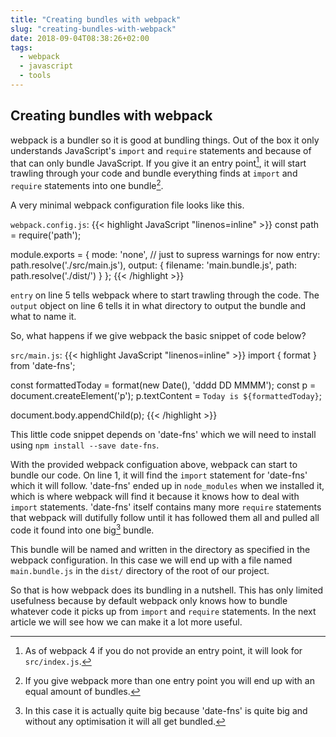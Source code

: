```yaml
---
title: "Creating bundles with webpack"
slug: "creating-bundles-with-webpack"
date: 2018-09-04T08:38:26+02:00
tags:
  - webpack
  - javascript
  - tools
---
```

## Creating bundles with webpack

webpack is a bundler so it is good at bundling things. Out of the box it only
understands JavaScript's `import` and `require` statements and because of that
can only bundle JavaScript. If you give it an entry point[^1], it will start
trawling through your code and bundle everything finds at `import` and
`require` statements into one bundle[^2].

A very minimal webpack configuration file looks like this.

`webpack.config.js`:
{{< highlight JavaScript "linenos=inline" >}}
const path = require('path');

module.exports = {
  mode: 'none', // just to supress warnings for now
  entry: path.resolve('./src/main.js'),
  output: {
    filename: 'main.bundle.js',
    path: path.resolve('./dist/')
  }
};
{{< /highlight >}}

`entry` on line 5 tells webpack where to start trawling through the code. The
`output` object on line 6 tells it in what directory to output the bundle and
what to name it.

So, what happens if we give webpack the basic snippet of code below?

`src/main.js`:
{{< highlight JavaScript "linenos=inline" >}}
import { format } from 'date-fns';

const formattedToday = format(new Date(), 'dddd DD MMMM');
const p = document.createElement('p');
p.textContent = `Today is ${formattedToday}`;

document.body.appendChild(p);
{{< /highlight >}}

This little code snippet depends on 'date-fns' which we will need to install
using `npm install --save date-fns`.

With the provided webpack configuation above, webpack can start to bundle our
code. On line 1, it will find the `import` statement for 'date-fns' which it
will follow. 'date-fns' ended up in `node_modules` when we installed it, which
is where webpack will find it because it knows how to deal with `import`
statements. 'date-fns' itself contains many more `require` statements that
webpack will dutifully follow until it has followed them all and pulled all
code it found into one big[^3] bundle.

This bundle will be named and written in the directory as specified in the
webpack configuration. In this case we will end up with a file named
`main.bundle.js` in the `dist/` directory of the root of our project.

So that is how webpack does its bundling in a nutshell. This has only limited
usefulness because by default webpack only knows how to bundle whatever code it
picks up from `import` and `require` statements. In the next article we will
see how we can make it a lot more useful.

[^1]: As of webpack 4 if you do not provide an entry point, it will look for `src/index.js`.
[^2]: If you give webpack more than one entry point you will end up with an equal amount of bundles.
[^3]: In this case it is actually quite big because 'date-fns' is quite big and without any optimisation it will all get bundled.
